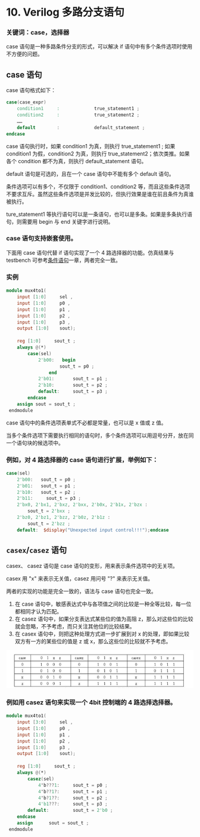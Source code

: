 # 10. Verilog 多路分支语句

### 关键词：case，选择器

case 语句是一种多路条件分支的形式，可以解决 if 语句中有多个条件选项时使用不方便的问题。

## case 语句

case 语句格式如下：

```verilog
case(case_expr)
    condition1     :             true_statement1 ;
    condition2     :             true_statement2 ;
    ……
    default        :             default_statement ;
endcase
```

case 语句执行时，如果 condition1 为真，则执行 true_statement1 ; 如果 condition1 为假，condition2 为真，则执行 true_statement2；依次类推。如果各个 condition 都不为真，则执行 default_statement 语句。

default 语句是可选的，且在一个 case 语句中不能有多个 default 语句。

条件选项可以有多个，不仅限于 condition1、condition2 等，而且这些条件选项不要求互斥。虽然这些条件选项是并发比较的，但执行效果是谁在前且条件为真谁被执行。

ture_statement1 等执行语句可以是一条语句，也可以是多条。如果是多条执行语句，则需要用 begin 与 end 关键字进行说明。

### case 语句支持嵌套使用。

下面用 case 语句代替 if 语句实现了一个 4 路选择器的功能。仿真结果与 testbench 可参考[条件语句](https://www.runoob.com/w3cnote/verilog-condition-statement.html)一章，两者完全一致。

### 实例

```verilog
module mux4to1(
    input [1:0]     sel ,
    input [1:0]     p0 ,
    input [1:0]     p1 ,
    input [1:0]     p2 ,
    input [1:0]     p3 ,
    output [1:0]    sout);
 
    reg [1:0]     sout_t ;
    always @(*)
        case(sel)
            2'b00:   begin      
                    sout_t = p0 ;
                end
            2'b01:       sout_t = p1 ;
            2'b10:       sout_t = p2 ;
            default:     sout_t = p3 ;
        endcase
    assign sout = sout_t ;
 endmodule
```

case 语句中的条件选项表单式不必都是常量，也可以是 x 值或 z 值。

当多个条件选项下需要执行相同的语句时，多个条件选项可以用逗号分开，放在同一个语句块的候选项中。

### 例如，对 4 路选择器的 case 语句进行扩展，举例如下：

```verilog
case(sel)
    2'b00:   sout_t = p0 ;
    2'b01:   sout_t = p1 ;
    2'b10:   sout_t = p2 ;
    2'b11:     sout_t = p3 ;
    2'bx0, 2'bx1, 2'bxz, 2'bxx, 2'b0x, 2'b1x, 2'bzx :
        sout_t = 2'bxx ;
    2'bz0, 2'bz1, 2'bzz, 2'b0z, 2'b1z :
        sout_t = 2'bzz ;
    default:  $display("Unexpected input control!!!");endcase
```

## `casex`/`casez` 语句

casex、 casez 语句是 case 语句的变形，用来表示条件选项中的无关项。

casex 用 "x" 来表示无关值，casez 用问号 "?" 来表示无关值。

两者的实现的功能是完全一致的，语法与 case 语句也完全一致。

1. 在 case 语句中，敏感表达式中与各项值之间的比较是一种全等比较，每一位都相同才认为匹配。
2. 在 casez 语句中，如果分支表达式某些位的值为高阻 z，那么对这些位的比较就会忽略，不予考虑，而只关注其他位的比较结果。
3. 在 casex 语句中，则把这种处理方式进一步扩展到对 x 的处理，即如果比较双方有一方的某些位的值是 z 或 x，那么这些位的比较就不予考虑。

![Untitled](./mpb.png)

### 例如用 casez 语句来实现一个 4bit 控制端的 4 路选择选择器。

```verilog
module mux4to1(
    input [3:0]     sel ,
    input [1:0]     p0 ,
    input [1:0]     p1 ,
    input [1:0]     p2 ,
    input [1:0]     p3 ,
    output [1:0]    sout);
 
    reg [1:0]     sout_t ;
    always @(*)
        casez(sel)
            4'b???1:     sout_t = p0 ;
            4'b??1?:     sout_t = p1 ;
            4'b?1??:     sout_t = p2 ;
            4'b1???:     sout_t = p3 ;  
        default:         sout_t = 2'b0 ;
    endcase
    assign      sout = sout_t ;
 endmodule
```
